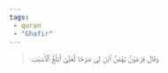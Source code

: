 ```yaml
---
tags: 
 - quran 
 - "Ghafir"
---
```


> وَقَالَ فِرۡعَوۡنُ يَٰهَٰمَٰنُ ٱبۡنِ لِي صَرۡحٗا لَّعَلِّيٓ أَبۡلُغُ ٱلۡأَسۡبَٰبَ
